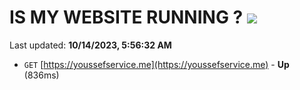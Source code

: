 # IS MY WEBSITE RUNNING ? [![](https://img.shields.io/static/v1?label=Sponsor&message=%E2%9D%A4&logo=GitHub&color=%23fe8e86)](https://github.com/sponsors/<username>)

Last updated: **10/14/2023, 5:56:32 AM**

- `GET` [https://youssefservice.me](https://youssefservice.me) - **Up** (836ms)
